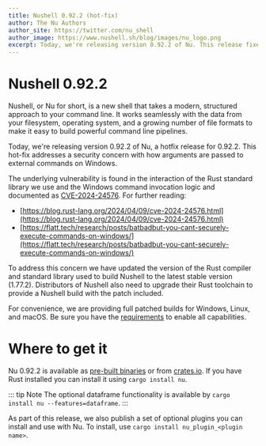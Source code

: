 ```yaml
---
title: Nushell 0.92.2 (hot-fix)
author: The Nu Authors
author_site: https://twitter.com/nu_shell
author_image: https://www.nushell.sh/blog/images/nu_logo.png
excerpt: Today, we're releasing version 0.92.2 of Nu. This release fixes a security vulnerability present in 0.92.1 on Windows.
---
```


# Nushell 0.92.2

Nushell, or Nu for short, is a new shell that takes a modern, structured approach to your command line. It works seamlessly with the data from your filesystem, operating system, and a growing number of file formats to make it easy to build powerful command line pipelines.

Today, we're releasing version 0.92.2 of Nu, a hotfix release for 0.92.2. This hot-fix addresses a security concern with how arguments are passed to external commands on Windows.

The underlying vulnerability is found in the interaction of the Rust standard library we use and the Windows command invocation logic and documented as [CVE-2024-24576](https://nvd.nist.gov/vuln/detail/CVE-2024-24576). For further reading:

- [https://blog.rust-lang.org/2024/04/09/cve-2024-24576.html](https://blog.rust-lang.org/2024/04/09/cve-2024-24576.html)
- [https://flatt.tech/research/posts/batbadbut-you-cant-securely-execute-commands-on-windows/](https://flatt.tech/research/posts/batbadbut-you-cant-securely-execute-commands-on-windows/)

To address this concern we have updated the version of the Rust compiler and standard library used to build Nushell to the latest stable version (1.77.2). Distributors of Nushell also need to upgrade their Rust toolchain to provide a Nushell build with the patch included.

For convenience, we are providing full patched builds for Windows, Linux, and macOS. Be sure you have the [requirements](https://www.nushell.sh/book/installation.html#dependencies) to enable all capabilities.

# Where to get it

Nu 0.92.2 is available as [pre-built binaries](https://github.com/nushell/nushell/releases/tag/0.92.2) or from [crates.io](https://crates.io/crates/nu). If you have Rust installed you can install it using `cargo install nu`.

::: tip Note
The optional dataframe functionality is available by `cargo install nu --features=dataframe`.
:::

As part of this release, we also publish a set of optional plugins you can install and use with Nu. To install, use `cargo install nu_plugin_<plugin name>`.
